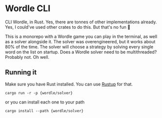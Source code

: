 # Wordle CLI

CLI Wordle, in Rust. Yes, there are tonnes of other implementations already. Yes, I could've used other crates to do this. But that's no fun 🎢 

This is a monorepo with a Wordle game you can play in the terminal, as well as a solver alongside it. The solver was overengineered, but it works about 80% of the time. The solver will choose a strategy by solving every single word on the list on startup. Does a Wordle solver need to be multithreaded? Probably not. Oh well. 

## Running it

Make sure you have Rust installed. You can use [Rustup](https://rustup.rs) for that. 

```
cargo run -r -p {wordle/solver}
```

or you can install each one to your path

```
cargo install --path {wordle/solver}
```
